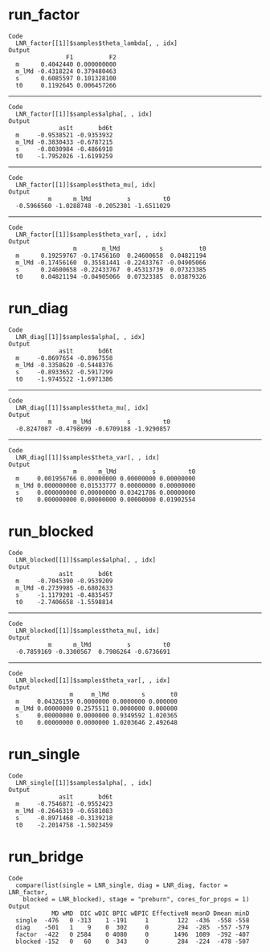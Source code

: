 # run_factor

    Code
      LNR_factor[[1]]$samples$theta_lambda[, , idx]
    Output
                    F1          F2
      m      0.4042440 0.000000000
      m_lMd -0.4318224 0.379480463
      s      0.6085597 0.101328100
      t0     0.1192645 0.006457266

---

    Code
      LNR_factor[[1]]$samples$alpha[, , idx]
    Output
                  as1t       bd6t
      m     -0.9538521 -0.9353932
      m_lMd -0.3830433 -0.6787215
      s     -0.8030984 -0.4866918
      t0    -1.7952026 -1.6199259

---

    Code
      LNR_factor[[1]]$samples$theta_mu[, idx]
    Output
               m      m_lMd          s         t0 
      -0.5966560 -1.0288748 -0.2052301 -1.6511029 

---

    Code
      LNR_factor[[1]]$samples$theta_var[, , idx]
    Output
                      m       m_lMd           s          t0
      m      0.19259767 -0.17456160  0.24600658  0.04821194
      m_lMd -0.17456160  0.35581441 -0.22433767 -0.04905066
      s      0.24600658 -0.22433767  0.45313739  0.07323385
      t0     0.04821194 -0.04905066  0.07323385  0.03879326

# run_diag

    Code
      LNR_diag[[1]]$samples$alpha[, , idx]
    Output
                  as1t       bd6t
      m     -0.8697654 -0.8967558
      m_lMd -0.3358620 -0.5448376
      s     -0.8933652 -0.5917299
      t0    -1.9745522 -1.6971386

---

    Code
      LNR_diag[[1]]$samples$theta_mu[, idx]
    Output
               m      m_lMd          s         t0 
      -0.8247087 -0.4798699 -0.6709188 -1.9290857 

---

    Code
      LNR_diag[[1]]$samples$theta_var[, , idx]
    Output
                      m      m_lMd          s         t0
      m     0.001956766 0.00000000 0.00000000 0.00000000
      m_lMd 0.000000000 0.01533777 0.00000000 0.00000000
      s     0.000000000 0.00000000 0.03421786 0.00000000
      t0    0.000000000 0.00000000 0.00000000 0.01902554

# run_blocked

    Code
      LNR_blocked[[1]]$samples$alpha[, , idx]
    Output
                  as1t       bd6t
      m     -0.7045390 -0.9539209
      m_lMd -0.2739985 -0.6802633
      s     -1.1179201 -0.4835457
      t0    -2.7406658 -1.5598814

---

    Code
      LNR_blocked[[1]]$samples$theta_mu[, idx]
    Output
               m      m_lMd          s         t0 
      -0.7859169 -0.3300567  0.7986264 -0.6736691 

---

    Code
      LNR_blocked[[1]]$samples$theta_var[, , idx]
    Output
                     m     m_lMd         s       t0
      m     0.04326159 0.0000000 0.0000000 0.000000
      m_lMd 0.00000000 0.2575511 0.0000000 0.000000
      s     0.00000000 0.0000000 0.9349592 1.020365
      t0    0.00000000 0.0000000 1.0203646 2.492648

# run_single

    Code
      LNR_single[[1]]$samples$alpha[, , idx]
    Output
                  as1t       bd6t
      m     -0.7546871 -0.9552423
      m_lMd -0.2646319 -0.6581083
      s     -0.8971468 -0.3139218
      t0    -2.2014758 -1.5023459

# run_bridge

    Code
      compare(list(single = LNR_single, diag = LNR_diag, factor = LNR_factor,
        blocked = LNR_blocked), stage = "preburn", cores_for_props = 1)
    Output
                MD wMD  DIC wDIC BPIC wBPIC EffectiveN meanD Dmean minD
      single  -476   0 -313    1 -191     1        122  -436  -558 -558
      diag    -501   1    9    0  302     0        294  -285  -557 -579
      factor  -422   0 2584    0 4080     0       1496  1089  -392 -407
      blocked -152   0   60    0  343     0        284  -224  -478 -507

